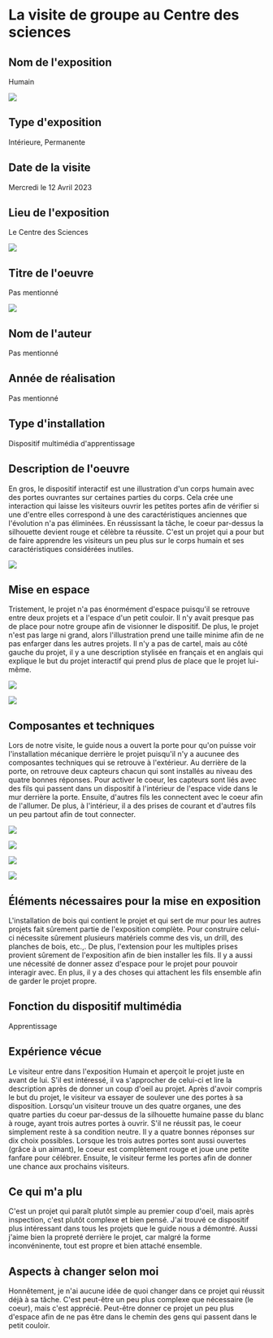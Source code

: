 # La visite de groupe au Centre des sciences

<h2>Nom de l'exposition</h2>
Humain

![](medias/humain_credit.jpg)

<h2>Type d'exposition</h2>
Intérieure, Permanente

<h2>Date de la visite</h2>
Mercredi le 12 Avril 2023

<h2>Lieu de l'exposition</h2>
Le Centre des Sciences

![](medias/)

<h2>Titre de l'oeuvre</h2>
Pas mentionné


![](medias/humain_projet.jpg)

<h2>Nom de l'auteur</h2>
Pas mentionné

<h2>Année de réalisation</h2>
Pas mentionné

<h2>Type d'installation</h2>
Dispositif multimédia d'apprentissage

<h2>Description de l'oeuvre</h2>
En gros, le dispositif interactif est une illustration d'un corps humain avec des portes ouvrantes sur certaines parties du corps. Cela crée une interaction qui laisse les visiteurs ouvrir les petites portes afin de vérifier si une d'entre elles correspond à une des caractéristiques anciennes que l'évolution n'a pas éliminées. En réussissant la tâche, le coeur par-dessus la silhouette devient rouge et célèbre ta réussite. C'est un projet qui a pour but de faire apprendre les visiteurs un peu plus sur le corps humain et ses caractéristiques considérées inutiles. 

![](medias/humain_description.jpg)

<h2>Mise en espace</h2>
Tristement, le projet n'a pas énormément d'espace puisqu'il se retrouve entre deux projets et a l'espace d'un petit couloir. Il n'y avait presque pas de place pour notre groupe afin de visionner le dispositif. De plus, le projet n'est pas large ni grand, alors l'illustration prend une taille minime afin de ne pas enfarger dans les autres projets. Il n'y a pas de cartel, mais au côté gauche du projet, il y a une description stylisée en français et en anglais qui explique le but du projet interactif qui prend plus de place que le projet lui-même.  

![](medias/humain_mise_espace.jpg)

![](medias/humain_vue_droite.jpg)

<h2>Composantes et techniques</h2>
Lors de notre visite, le guide nous a ouvert la porte pour qu'on puisse voir l'installation mécanique derrière le projet puisqu'il n'y a aucunee des composantes techniques qui se retrouve à l'extérieur. Au derrière de la porte, on retrouve deux capteurs chacun qui sont installés au niveau des quatre bonnes réponses. Pour activer le coeur, les capteurs sont liés avec des fils qui passent dans un dispositif à l'intérieur de l'espace vide dans le mur derrière la porte. Ensuite, d'autres fils les connectent avec le coeur afin de l'allumer. De plus, à l'intérieur, il a des prises de courant et d'autres fils un peu partout afin de tout connecter.  

![](medias/humain_vue_interieure.jpg)

![](medias/humain_vue_interieure_fil.jpg)

![](medias/humain_vue_interieure_porte.jpg)

![](medias/humain_composante_boite.jpg)

<h2>Éléments nécessaires pour la mise en exposition</h2>
L'installation de bois qui contient le projet et qui sert de mur pour les autres projets fait sûrement partie de l'exposition complète. Pour construire celui-ci nécessite sûrement plusieurs matériels comme des vis, un drill, des planches de bois, etc.,. De plus, l'extension pour les multiples prises provient sûrement de l'exposition afin de bien installer les fils. Il y a aussi une nécessité de donner assez d'espace pour le projet pour pouvoir interagir avec. En plus, il y a des choses qui attachent les fils ensemble afin de garder le projet propre.

<h2>Fonction du dispositif multimédia</h2>
Apprentissage

<h2>Expérience vécue</h2>
Le visiteur entre dans l'exposition Humain et aperçoit le projet juste en avant de lui. S'il est intéressé, il va s'approcher de celui-ci et lire la description après de donner un coup d'oeil au projet. Après d'avoir compris le but du projet, le visiteur va essayer de soulever une des portes à sa disposition. Lorsqu'un visiteur trouve un des quatre organes, une des quatre parties du coeur par-dessus de la silhouette humaine passe du blanc à rouge, ayant trois autres portes à ouvrir. S'il ne réussit pas, le coeur simplement reste à sa condition neutre. Il y a quatre bonnes réponses sur dix choix possibles. Lorsque les trois autres portes sont aussi ouvertes (grâce à un aimant), le coeur est complètement rouge et joue une petite fanfare pour célébrer. Ensuite, le visiteur ferme les portes afin de donner une chance aux prochains visiteurs.

<h2>Ce qui m'a plu</h2>
C'est un projet qui paraît plutôt simple au premier coup d'oeil, mais après inspection, c'est plutôt complexe et bien pensé. J'ai trouvé ce dispositif plus intéressant dans tous les projets que le guide nous a démontré. Aussi j'aime bien la propreté derrière le projet, car malgré la forme inconvéninente, tout est propre et bien attaché ensemble.  

<h2>Aspects à changer selon moi</h2>
Honnêtement, je n'ai aucune idée de quoi changer dans ce projet qui réussit déjà à sa tâche. C'est peut-être un peu plus complexe que nécessaire (le coeur), mais c'est apprécié. Peut-être donner ce projet un peu plus d'espace afin de ne pas être dans le chemin des gens qui passent dans le petit couloir. 
